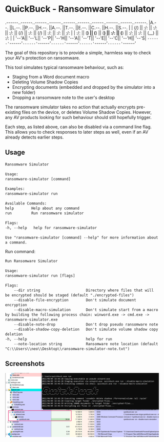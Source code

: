 # QuickBuck - Ransomware Simulator


.------..------..------..------..------..------..------..------..------..------.
|A.--. ||L.--. ||P.--. ||H.--. ||A.--. ||T.--. ||E.--. ||C.--. ||H.--. ||S.--. |
| (\/) || :/\: || :/\: || :/\: || (\/) || :/\: || (\/) || :/\: || :/\: || :/\: |
| :\/: || (__) || (__) || (__) || :\/: || (__) || :\/: || :\/: || (__) || :\/: |
| '--'A|| '--'L|| '--'P|| '--'H|| '--'A|| '--'T|| '--'E|| '--'C|| '--'H|| '--'S|
`------'`------'`------'`------'`------'`------'`------'`------'`------'`------'

    

The goal of this repository is to provide a simple, harmless way to check your AV's protection on ransomware.

This tool simulates typical ransomware behaviour, such as:

- Staging from a Word document macro
- Deleting Volume Shadow Copies
- Encrypting documents (embedded and dropped by the simulator into a new folder)
- Dropping a ransomware note to the user's desktop

The ransomware simulator takes no action that actually encrypts pre-existing files on the device, or deletes Volume Shadow Copies. However, any AV products looking for such behaviour should still hopefully trigger.

Each step, as listed above, can also be disabled via a command line flag. This allows you to check responses to later steps as well, even if an AV already detects earlier steps.

## Usage

    Ransomware Simulator

    Usage:
    ransomware-simulator [command]

    Examples:
    ransomware-simulator run

    Available Commands:
    help        Help about any command
    run         Run ransomware simulator

    Flags:
    -h, --help   help for ransomware-simulator

    Use "ransomware-simulator [command] --help" for more information about a command.

Run command:

    Run Ransomware Simulator

    Usage:
    ransomware-simulator run [flags]

    Flags:
        --dir string                     Directory where files that will be encrypted should be staged (default "./encrypted-files")
        --disable-file-encryption        Don't simulate document encryption
        --disable-macro-simulation       Don't simulate start from a macro by building the following process chain: winword.exe -> cmd.exe -> ransomware-simulator.exe
        --disable-note-drop              Don't drop pseudo ransomware note
        --disable-shadow-copy-deletion   Don't simulate volume shadow copy deletion
    -h, --help                           help for run
        --note-location string           Ransomware note location (default "C:\\Users\\neo\\Desktop\\ransomware-simulator-note.txt")

## Screenshots

![Execution and Process Tree](/images/quickbuck_demo.png)
